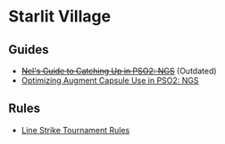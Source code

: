 # Starlit Village

## Guides

- ~~[Nel's Guide to Catching Up in PSO2: NGS](Guides/Catching%20Up.md)~~ (Outdated)
- [Optimizing Augment Capsule Use in PSO2: NGS](Guides/Augmenting.md)

## Rules

- [Line Strike Tournament Rules](https://github.com/Elekester/Starlit-Village/blob/main/Rules/Starlit%20Village's%20Line%20Strike%20Tournament%20Rules.md)
